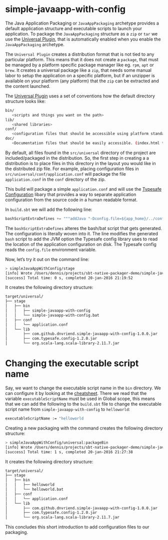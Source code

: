 # simple-javaapp-with-config
The Java Application Packaging or `JavaAppPackaging` archetype provides a default application structure and executable 
scripts to launch your application. To package the `JavaAppPackaging` structure as a `zip` or `tar` we use the 
[Universal Plugin](http://www.scala-sbt.org/sbt-native-packager/formats/universal.html), that is automatically enabled
when you enable the `JavaAppPackaging` archetype. 

The `Universal Plugin` creates a distribution format that is not tied to any particular platform. This means that it does 
not create a `package`, that must be managed by a platform specific package manager like eg. `rpm`, `apt` or `brew`. It creates
a universal package like a `zip`, that needs some manual labor to setup the application on a specific platform, but if 
an unzipper is available on your platform (any platform) that the `zip` can be extracted and the content launched.
                    
The [Universal Plugin](http://www.scala-sbt.org/sbt-native-packager/formats/universal.html) uses a set of conventions 
how the default directory structure looks like:
 
```bash
bin/
   <scripts and things you want on the path>
lib/
   <shared libraries>
conf/
   <configuration files that should be accessible using platform standard config locations.>
doc/
   <Documentation files that should be easily accessible. (index.html treated specially)>
```

By default, all files found in the `src/universal` directory of the project are included/packaged in the distribution.
So, the first step in creating a a distribution is to place files in this directory in the layout you would like 
in the distributed zip file. For example, placing configuration files in `src/universal/conf/application.conf` will
package the file `application.conf` in the `conf` directory of the zip.
 
This build will package a simple `application.conf` and will use the [Typesafe Configuration](https://github.com/typesafehub/config)
libary that provides a way to separate application configuration from the source code in a human readable format.   

In `build.sbt` we will add the following line:

```scala
bashScriptExtraDefines += """addJava "-Dconfig.file=${app_home}/../conf/application.conf""""
```

The `bashScriptExtraDefines` alteres the bash/bat script that gets generated. The configuration is literally woven into it. 
The line modifies the generated `bash` script to add the JVM option the Typesafe config library uses to read the location 
of the application configuration on disk. The Typesafe config reads the `config.file` environment variable.

Now, let’s try it out on the command line:

```bash
> simpleJavaAppWithConfig/stage
[info] Wrote /Users/dennis/projects/sbt-native-packager-demo/simple-javaapp-with-config/target/scala-2.11/simple-javaapp-with-config_2.11-1.0.0.pom
[success] Total time: 0 s, completed 20-jan-2016 21:19:52
```

It creates the following directory structure:

```bash
target/universal/
├── stage
│   ├── bin
│   │   ├── simple-javaapp-with-config
│   │   └── simple-javaapp-with-config.bat
│   ├── conf
│   │   └── application.conf
│   └── lib
│       ├── com.github.dnvriend.simple-javaapp-with-config-1.0.0.jar
│       ├── com.typesafe.config-1.2.0.jar
│       └── org.scala-lang.scala-library-2.11.7.jar
```
                     
# Changing the executable script name
Say, we want to change the executable script name in the `bin` directory. We can configure it
by looking at the [cheatsheet](http://www.scala-sbt.org/sbt-native-packager/archetypes/cheatsheet.html). 
There we read that the variable `executableScriptName` must be used in Global scope, this means that we can add 
the following to the `build.sbt` file to change the executable script name from `simple-javaapp-with-config` to `helloworld`:

```bash
executableScriptName := "helloworld
```

Creating a new packaging with the command creates the following directory structure:

```bash
> simpleJavaAppWithConfig/universal:packageBin
[info] Wrote /Users/dennis/projects/sbt-native-packager-demo/simple-javaapp-with-config/target/scala-2.11/simple-javaapp-with-config_2.11-1.0.0.pom
[success] Total time: 1 s, completed 20-jan-2016 21:27:38
```

It creates the following directory structure:

```bash
target/universal/
├── stage
│   ├── bin
│   │   ├── helloworld
│   │   └── helloworld.bat
│   ├── conf
│   │   └── application.conf
│   └── lib
│       ├── com.github.dnvriend.simple-javaapp-with-config-1.0.0.jar
│       ├── com.typesafe.config-1.2.0.jar
│       └── org.scala-lang.scala-library-2.11.7.jar

```

This concludes this short introduction to add configuration files to our packaging.
